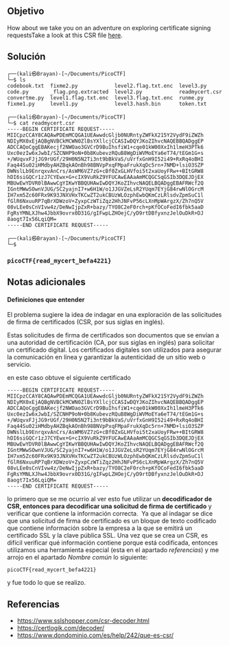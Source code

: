 ## Objetivo

How about we take you on an adventure on exploring certificate signing requestsTake a look at this CSR file [here](https://artifacts.picoctf.net/c/261/readmycert.csr).

## Solución
```
┌──(kali㉿Brayan)-[~/Documents/PicoCTF]
└─$ ls
codebook.txt  fixme2.py            level2.flag.txt.enc  level3.py
code.py       _flag.png.extracted  level2.py            readmycert.csr
convertme.py  level1.flag.txt.enc  level3.flag.txt.enc  runme.py
fixme1.py     level1.py            level3.hash.bin      token.txt
                                                                             
┌──(kali㉿Brayan)-[~/Documents/PicoCTF]
└─$ cat readmycert.csr 
-----BEGIN CERTIFICATE REQUEST-----
MIICpzCCAY8CAQAwPDEmMCQGA1UEAwwdcGljb0NURntyZWFkX215Y2VydF9iZWZh
NDIyMX0xEjAQBgNVBCkMCWN0ZlBsYXllcjCCASIwDQYJKoZIhvcNAQEBBQADggEP
ADCCAQoCggEBAKecjf2NWOao3GVCrD9BuIhsfiW1+cqe01kW00XxIh1lmeH3PTk6
Uxc0ezIw6xJwbI/SZCNHP9oN+0b8KubevzRQuB8WgDiWVMoEYa6eT74/tEGm1G+s
+/WUqvxFJjJG9rUGf/29H0N5N2Ti3nt9bBkVaS/uVrfxGnH9I52i49+RxRq4oBHI
Faq44Su02iHMdbyAHZBqkAOnBh98BNVpPxqFMpaFrukXqDc5rn+7NMD+lsiO3SZP
DWNslLb9EnrqxvAnCrs/AsWM6VZ7zG+cBf0ZxGLHVfoi5t2xaUoyFRw++BItGRW8
hDI6siGQCr1zJ7CYEwx+G+cIX9VuRkZ9YFUCAwEAAaAmMCQGCSqGSIb3DQEJDjEX
MBUwEwYDVR0lBAwwCgYIKwYBBQUHAwIwDQYJKoZIhvcNAQELBQADggEBAFRWcf2Q
IGntMWwSOwnVJUG/SC2yajnI7+w6H1W/o1JJGVZeLsR2YUqm7EYjG84rwNlOGrcM
IH7xm5Zc60FRx9K93JNXVHxTKCwZT2ukCBUzWLOzphEwbQKmCzLRlsdvZpmSuC1l
fGlR6NxuuRP7qBrXDWzoV+ZyxpCzWTiZqz2HhJNFvP56cLXnMpWArgzX/Zh7nQ5V
08vLEe0sCnVIvw4z/DeNwIjpZxR+bazy/TYO8C2eF0rch+pKfOCoFedI6fbk5aaD
FgRsYMNLXJhw4JbbX9ovrx0D31G/gIFwpLZHOejC/yD9rtDBfyxnzJelOuDkR+DJ
8aogt7Ix56LqiQM=
-----END CERTIFICATE REQUEST-----
                                                                             
┌──(kali㉿Brayan)-[~/Documents/PicoCTF]
└─$ 

```

### `picoCTF{read_mycert_befa4221}`
 
## Notas adicionales

#### Definiciones que entender

El problema sugiere la idea de indagar en una exploración de las solicitudes de firma de certificados (CSR, por sus siglas en inglés).

Estas solicitudes de firma de certificados son documentos que se envían a una autoridad de certificación (CA, por sus siglas en inglés) para solicitar un certificado digital. Los certificados digitales son utilizados para asegurar la comunicación en línea y garantizar la autenticidad de un sitio web o servicio.

en este caso obtuve el siguiente certificado 

```
-----BEGIN CERTIFICATE REQUEST-----
MIICpzCCAY8CAQAwPDEmMCQGA1UEAwwdcGljb0NURntyZWFkX215Y2VydF9iZWZh
NDIyMX0xEjAQBgNVBCkMCWN0ZlBsYXllcjCCASIwDQYJKoZIhvcNAQEBBQADggEP
ADCCAQoCggEBAKecjf2NWOao3GVCrD9BuIhsfiW1+cqe01kW00XxIh1lmeH3PTk6
Uxc0ezIw6xJwbI/SZCNHP9oN+0b8KubevzRQuB8WgDiWVMoEYa6eT74/tEGm1G+s
+/WUqvxFJjJG9rUGf/29H0N5N2Ti3nt9bBkVaS/uVrfxGnH9I52i49+RxRq4oBHI
Faq44Su02iHMdbyAHZBqkAOnBh98BNVpPxqFMpaFrukXqDc5rn+7NMD+lsiO3SZP
DWNslLb9EnrqxvAnCrs/AsWM6VZ7zG+cBf0ZxGLHVfoi5t2xaUoyFRw++BItGRW8
hDI6siGQCr1zJ7CYEwx+G+cIX9VuRkZ9YFUCAwEAAaAmMCQGCSqGSIb3DQEJDjEX
MBUwEwYDVR0lBAwwCgYIKwYBBQUHAwIwDQYJKoZIhvcNAQELBQADggEBAFRWcf2Q
IGntMWwSOwnVJUG/SC2yajnI7+w6H1W/o1JJGVZeLsR2YUqm7EYjG84rwNlOGrcM
IH7xm5Zc60FRx9K93JNXVHxTKCwZT2ukCBUzWLOzphEwbQKmCzLRlsdvZpmSuC1l
fGlR6NxuuRP7qBrXDWzoV+ZyxpCzWTiZqz2HhJNFvP56cLXnMpWArgzX/Zh7nQ5V
08vLEe0sCnVIvw4z/DeNwIjpZxR+bazy/TYO8C2eF0rch+pKfOCoFedI6fbk5aaD
FgRsYMNLXJhw4JbbX9ovrx0D31G/gIFwpLZHOejC/yD9rtDBfyxnzJelOuDkR+DJ
8aogt7Ix56LqiQM=
-----END CERTIFICATE REQUEST-----
```

lo primero que se me ocurrio al ver esto fue utilizar un **decodificador de CSR, entonces para decodificar una solicitud de firma de certificado** y verificar que contiene la información correcta. 
Ya que al indagar se dice que una solicitud de firma de certificado es un bloque de texto codificado que contiene información sobre la empresa a la que se emitirá un certificado SSL y la clave pública SSL. Una vez que se crea un CSR, es difícil verificar qué información contiene porque está codificada, entonces utilizamos una herramienta especial (esta en el apartado *referencias*) y me arrojo en el apartado *Nombre común* lo siguiente:

`picoCTF{read_mycert_befa4221}`

y fue todo lo que se realizo.

## Referencias

- https://www.sslshopper.com/csr-decoder.html
- https://certlogik.com/decoder/
- https://www.dondominio.com/es/help/242/que-es-csr/